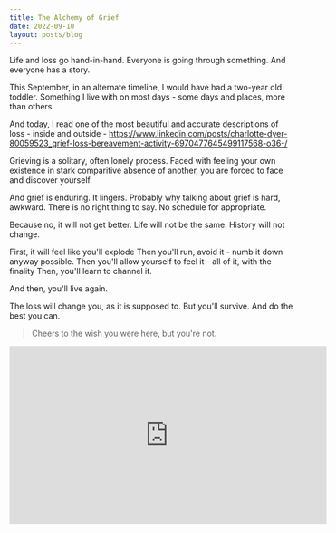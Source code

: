 ```yaml
---
title: The Alchemy of Grief
date: 2022-09-10
layout: posts/blog
---
```


Life and loss go hand-in-hand. Everyone is going through something. And everyone has a story.

This September, in an alternate timeline, I would have had a two-year old toddler. Something I live with on most days - some days and places, more than others.

And today, I read one of the most beautiful and accurate descriptions of loss - inside and outside -
<a href='https://www.linkedin.com/posts/charlotte-dyer-80059523_grief-loss-bereavement-activity-6970477645499117568-o36-/'>https://www.linkedin.com/posts/charlotte-dyer-80059523_grief-loss-bereavement-activity-6970477645499117568-o36-/</a>

Grieving is a solitary, often lonely process. Faced with feeling your own existence in stark comparitive absence of another, you are forced to face and discover yourself.

And grief is enduring. It lingers. Probably why talking about grief is hard, awkward. There is no right thing to say. No schedule for appropriate.

Because no, it will not get better. Life will not be the same. History will not change.

First, it will feel like you'll explode
Then you'll run, avoid it - numb it down anyway possible.
Then you'll allow yourself to feel it - all of it, with the finality
Then, you'll learn to channel it.

And then, you'll live again.

The loss will change you, as it is supposed to. But you'll survive. And do the best you can.

> Cheers to the wish you were here, but you're not.

<iframe width="560" height="315" src="https://www.youtube-nocookie.com/embed/SlPhMPnQ58k?controls=0" title="YouTube video player" frameborder="0" allow="accelerometer; autoplay; clipboard-write; encrypted-media; gyroscope; picture-in-picture" allowfullscreen></iframe>
